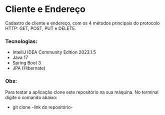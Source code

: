 # Cliente e Endereço
Cadastro de cliente e endereço, com os 4 métodos principais
do protocolo HTTP: GET, POST, PUT e DELETE.

### Tecnologias:
* IntelliJ IDEA Community Edition 2023.1.5
* Java 17
* Spring Boot 3
* JPA (Hibernate)

### Obs:
Para testar a aplicação clone este repositório na sua
máquina. No terminal digite o comando abaixo:
* git clone   -link do repositório-

